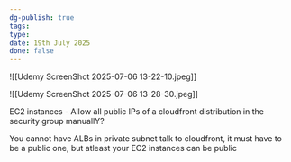 ```yaml
---
dg-publish: true
tags: 
type: 
date: 19th July 2025
done: false
---
```

![[Udemy ScreenShot 2025-07-06 13-22-10.jpeg]]

![[Udemy ScreenShot 2025-07-06 13-28-30.jpeg]]

EC2 instances - Allow all public IPs of a cloudfront distribution in the security group manuallY?

You cannot have ALBs in private subnet talk to cloudfront, it must have to be a public one, but atleast your EC2 instances can be public